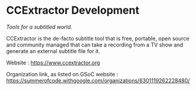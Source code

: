 # CCExtractor Development

_Tools for a subtitled world._

CCExtractor is the de-facto subtitle tool that is free, portable, open source and community managed that can take a recording from a TV show and generate an external subtitle file for it.


Website : https://www.ccextractor.org

Organization link, as listed on GSoC website : https://summerofcode.withgoogle.com/organizations/6301119262228480/



